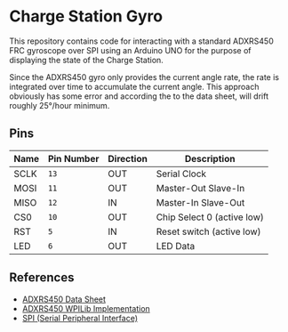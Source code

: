# Charge Station Gyro

This repository contains code for interacting with a standard ADXRS450 FRC gyroscope over SPI using an Arduino UNO for the purpose of displaying the state of the Charge Station.

Since the ADXRS450 gyro only provides the current angle rate, the rate is integrated over time to accumulate the current angle. This approach obviously has some error and according the to the data sheet, will drift roughly 25°/hour minimum.

## Pins

| Name | Pin Number | Direction | Description                |
| ---- | ---------- | --------- | -------------------------- |
| SCLK | `13`       | OUT       | Serial Clock               |
| MOSI | `11`       | OUT       | Master-Out Slave-In        |
| MISO | `12`       | IN        | Master-In Slave-Out        |
| CS0  | `10`       | OUT       | Chip Select 0 (active low) |
| RST  | `5`        | IN        | Reset switch (active low)  |
| LED  | `6`        | OUT       | LED Data                   |

## References

- [ADXRS450 Data Sheet](https://www.analog.com/media/en/technical-documentation/data-sheets/ADXRS450.pdf)
- [ADXRS450 WPILib Implementation](https://github.com/wpilibsuite/allwpilib/blob/main/wpilibj/src/main/java/edu/wpi/first/wpilibj/ADXRS450_Gyro.java)
- [SPI (Serial Peripheral Interface)](https://en.wikipedia.org/wiki/Serial_Peripheral_Interface)
